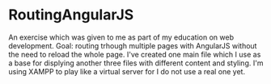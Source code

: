 # RoutingAngularJS
An exercise which was given to me as part of my education on web development. Goal: routing trhough multiple pages with AngularJS without the need to reload the whole page. I've created one main file which I use as a base for displying another three files with different content and styling. I'm using XAMPP to play like a virtual server for I do not use a real one yet.
